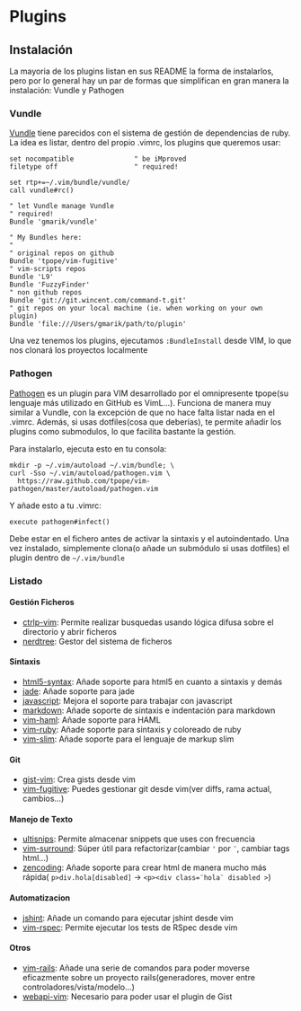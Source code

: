 Plugins
=======

## Instalación ##

La mayoria de los plugins listan en sus README la forma de instalarlos, pero por lo general hay
un par de formas que simplifican en gran manera la instalación: Vundle y Pathogen

### Vundle ###

[Vundle](https://github.com/gmarik/vundle) tiene parecidos con el sistema de gestión de dependencias de ruby.
La idea es listar, dentro del propio .vimrc, los plugins que queremos usar:

```vim
set nocompatible               " be iMproved
filetype off                   " required!

set rtp+=~/.vim/bundle/vundle/
call vundle#rc()

" let Vundle manage Vundle
" required! 
Bundle 'gmarik/vundle'

" My Bundles here:
"
" original repos on github
Bundle 'tpope/vim-fugitive'
" vim-scripts repos
Bundle 'L9'
Bundle 'FuzzyFinder'
" non github repos
Bundle 'git://git.wincent.com/command-t.git'
" git repos on your local machine (ie. when working on your own plugin)
Bundle 'file:///Users/gmarik/path/to/plugin'
```

Una vez tenemos los plugins, ejecutamos `:BundleInstall` desde VIM, lo que nos clonará los proyectos
localmente

### Pathogen ###

[Pathogen](https://github.com/tpope/vim-pathogen) es un plugin para VIM desarrollado por el omnipresente tpope(su lenguaje más utilizado en
GitHub es VimL...). Funciona de manera muy similar a Vundle, con la excepción de que no hace falta
listar nada en el .vimrc. Además, si usas dotfiles(cosa que deberías), te permite añadir los plugins
como submodulos, lo que facilita bastante la gestión.

Para instalarlo, ejecuta esto en tu consola:

```shell
mkdir -p ~/.vim/autoload ~/.vim/bundle; \
curl -Sso ~/.vim/autoload/pathogen.vim \
  https://raw.github.com/tpope/vim-pathogen/master/autoload/pathogen.vim
```
Y añade esto a tu .vimrc:

```vim
execute pathogen#infect()
```

Debe estar en el fichero antes de activar la sintaxis y el autoindentado.
Una vez instalado, simplemente clona(o añade un submódulo si usas dotfiles) el plugin dentro de
`~/.vim/bundle`

### Listado ###

#### Gestión Ficheros ####

* [ctrlp-vim](https://github.com/kien/ctrlp.vim): Permite realizar busquedas usando lógica
  difusa sobre el directorio y abrir ficheros
* [nerdtree](https://github.com/scrooloose/nerdtree): Gestor del sistema de ficheros

#### Sintaxis ####

* [html5-syntax](https://github.com/othree/html5-syntax): Añade soporte para html5 en cuanto a
  sintaxis y demás
* [jade](https://github.com/digitaltoad/vim-jade): Añade soporte para jade
* [javascript](https://github.com/pangloss/vim-javascript): Mejora el soporte para trabajar con
  javascript
* [markdown](https://github.com/tpope/vim-markdown): Añade soporte de sintaxis e indentación
  para markdown
* [vim-haml](https://github.com/tpope/vim-haml): Añade soporte para HAML
* [vim-ruby](https://github.com/vim-ruby/vim-ruby): Añade soporte para sintaxis y coloreado de
  ruby
* [vim-slim](https://github.com/slim-template/vim-slim): Añade soporte para el lenguaje de markup
  slim

#### Git ####

* [gist-vim](https://github.com/mattn/gist-vim): Crea gists desde vim
* [vim-fugitive](https://github.com/tpope/vim-fugitive): Puedes gestionar git desde vim(ver diffs,
  rama actual, cambios...)

#### Manejo de Texto ####

* [ultisnips](https://github.com/SirVer/ultisnips): Permite almacenar snippets que uses con
  frecuencia
* [vim-surround](https://github.com/tpope/vim-surround): Súper útil para refactorizar(cambiar
  `'` por `¨`, cambiar tags html...)
* [zencoding](https://github.com/mattn/zencoding-vim): Añade soporte para crear html de manera mucho
  más rápida( `p>div.hola[disabled]` -> `<p><div class=¨hola¨ disabled >`)

#### Automatizacion ####

* [jshint](https://github.com/walm/jshint.vim): Añade un comando para ejecutar jshint desde vim
* [vim-rspec](https://github.com/thoughtbot/vim-rspec): Permite ejecutar los tests de RSpec desde
  vim

#### Otros ####

* [vim-rails](https://github.com/tpope/vim-rails): Añade una serie de comandos para poder moverse
  eficazmente sobre un proyecto rails(generadores, mover entre controladores/vista/modelo...)
* [webapi-vim](https://github.com/mattn/webapi-vim): Necesario para poder usar el plugin de Gist

